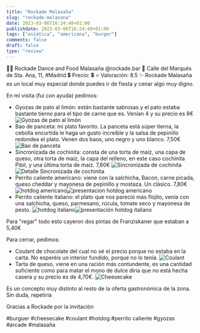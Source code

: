 ```yaml
---
title: "Rockade Malasaña"
slug: "rockade-malasana"
date: 2023-03-06T16:24:48+01:00
publishdate: 2023-03-06T16:24:48+01:00
tags: ["asiática", "americana", "burger"]
comments: false
draft: false
type: "review"
---
```


👨‍🍳 Rockade Dance and Food Malasaña @rockade.bar
📍 Calle del Marqués de Sta. Ana, 11, #Madrid
💲 Precio: 💲
⭐ Valoración: 8.5
✨ Rockade Malasaña es un local muy especial donde puedes ir de fiesta y cenar algo muy digno.

En mi visita (fui con ayuda) pedimos:

- Gyozas de pato al limón: están bastante sabrosas y el pato estaba bastante tierno para el tipo de carne que es. Venían 4 y su precio es 8€
![Gyozas de pato al limón](Images/gyozas.webp)
- Bao de panceta: mi plato favorito. La panceta está súper tierna, la cebolla encurtida le haga un gusto increíble y la salsa de pepinillo redondea el plato. Venen dos baos, uno negro y uno blanco. 7,50€
![Bao de panceta](cover.jpg)
- Sincronizada de cochinita: consta de una torta de maíz, una capa de queso, otra torta de maíz, la capa del relleno, en este caso cochinita Pibil, y una última torta de maíz. 7,60€
![Sincronizada de cochinita](Images/sincronizada.webp)![Detalle Sincronizada de cochinita](Images/sincronizada2.webp)
- Perrito caliente americano: viene con la salchicha, Bacon, carne picada, queso cheddar y mayonesa de pepinillo y mostaza. Un clásico. 7,80€
![hotdog americano](Images/perrito_americano.webp)![presentacion hotdog americano](Images/perrito_americano2.webp)
- Perrito caliente italiano: el plato que nos pareció más flojito, venía con una salchicha, queso, parmesano, rúcula, tomate seco y mayonesa de pesto.
![hotdog italiano](Images/perrito_italiano.webp)![presentación hotdog italiano](Images/perrito_italiano2.webp)

Para "regar" todo esto cayeron dos pintas de Franziskaner que estaban a 5,40€

Para cerrar, pedimos:

- Coulant de chocolate del cual no sé el precio porque no estaba en la carta. No esperéis un interior fundido, porque no lo tenía.
![Coulant](Images/coulant.webp)
- Tarta de queso, viene en una ración más contundente, es una cantidad suficiente como para matar el mono de dulce diría que no está hecha casera y su precio es de 4,70€.
![Cheesecake](Images/cheesecake.webp)

Es un concepto muy distinto al resto de la oferta gastronómica de la zona. Sin duda, repetiría

Gracias a Rockade por la invitación

#burguer #cheesecake #coulant #hotdog #perrito caliente #gyozas #arcade #malasaña